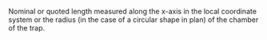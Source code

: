 Nominal or quoted length measured along the x-axis in the local coordinate system or the radius (in the case of a circular shape in plan) of the chamber of the trap.

